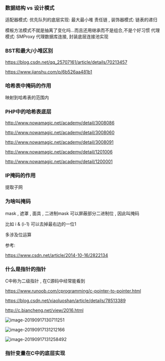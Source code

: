 
### 数据结构 vs 设计模式
适配器模式: 优先队列的底层实现: 最大最小堆
责任链 , 装饰器模式: 链表的递归

模板方法模式不就是抽离了变化吗...而且还用继承而不是组合,不是个好习惯
代理模式: SMProxy 代理数据库连接, 封装底层连接池实现


### BST和最大/小堆区别



https://blog.csdn.net/qq_25707161/article/details/70213457

https://www.jianshu.com/p/6b526aa481b1



### 哈希表中掩码的作用

映射到哈希表的范围内



### PHP中的哈希表底层

http://www.nowamagic.net/academy/detail/3008086

http://www.nowamagic.net/academy/detail/3008060

http://www.nowamagic.net/academy/detail/3008091

http://www.nowamagic.net/academy/detail/1201006

http://www.nowamagic.net/academy/detail/1200001



### IP掩码的作用

提取子网



### 为啥叫掩码

mask , 遮罩 , 面具 , 二进制mask 可以屏蔽部分二进制位 , 因此叫掩码

比如 i & (i-1) 可以去掉最右边的一位1

多涉及位运算

参考:

https://www.csdn.net/article/2014-10-16/2822134



### 什么是指针的指针

C中称为二级指针 , 在C源码中经常能看到

https://www.runoob.com/cprogramming/c-pointer-to-pointer.html

https://blog.csdn.net/xiaoluoshan/article/details/78513389

http://c.biancheng.net/view/2016.html



![image-20190917130711251](/Users/mojave/Tech-Note/image-20190917130711251.png)

![image-20190917131212166](/Users/mojave/Tech-Note/image-20190917131212166.png)

![image-20190917131258492](/Users/mojave/Tech-Note/image-20190917131258492.png)

### 指针变量在C中的底层实现

